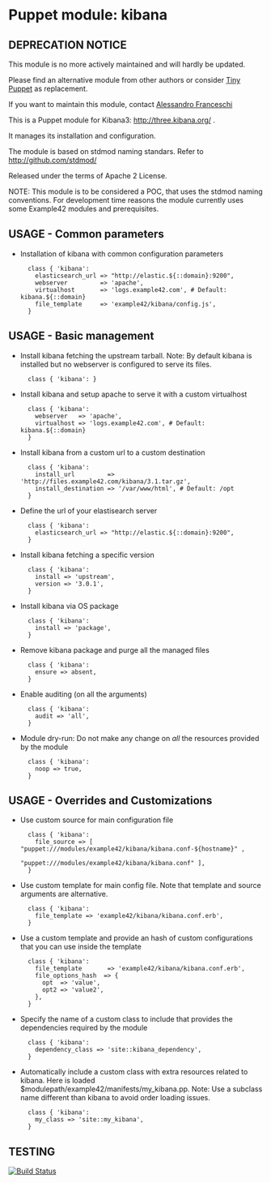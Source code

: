 # Puppet module: kibana

## DEPRECATION NOTICE
This module is no more actively maintained and will hardly be updated.

Please find an alternative module from other authors or consider [Tiny Puppet](https://github.com/example42/puppet-tp) as replacement.

If you want to maintain this module, contact [Alessandro Franceschi](https://github.com/alvagante)


This is a Puppet module for Kibana3: http://three.kibana.org/ .

It manages its installation and configuration.

The module is based on stdmod naming standars.
Refer to http://github.com/stdmod/

Released under the terms of Apache 2 License.

NOTE: This module is to be considered a POC, that uses the stdmod naming conventions.
For development time reasons the module currently uses some Example42 modules and prerequisites.


## USAGE - Common parameters

* Installation of kibana with common configuration parameters

        class { 'kibana':
          elasticsearch_url => "http://elastic.${::domain}:9200",
          webserver         => 'apache',
          virtualhost       => 'logs.example42.com', # Default: kibana.${::domain}
          file_template     => 'example42/kibana/config.js',
        }


## USAGE - Basic management

* Install kibana fetching the upstream tarball.
  Note: By default kibana is installed but no webserver is configured to serve its files.

        class { 'kibana': }

* Install kibana and setup apache to serve it with a custom virtualhost

        class { 'kibana':
          webserver   => 'apache',
          virtualhost => 'logs.example42.com', # Default: kibana.${::domain}
        }

* Install kibana from a custom url to a custom destination

        class { 'kibana':
          install_url         => 'http://files.example42.com/kibana/3.1.tar.gz',
          install_destination => '/var/www/html', # Default: /opt
        }

* Define the url of your elastisearch server

        class { 'kibana':
          elasticsearch_url => "http://elastic.${::domain}:9200",
        }

* Install kibana fetching a specific version

        class { 'kibana':
          install => 'upstream',
          version => '3.0.1',
        }

* Install kibana via OS package

        class { 'kibana':
          install => 'package',
        }

* Remove kibana package and purge all the managed files

        class { 'kibana':
          ensure => absent,
        }

* Enable auditing (on all the arguments)

        class { 'kibana':
          audit => 'all',
        }

* Module dry-run: Do not make any change on *all* the resources provided by the module

        class { 'kibana':
          noop => true,
        }


## USAGE - Overrides and Customizations
* Use custom source for main configuration file

        class { 'kibana':
          file_source => [ "puppet:///modules/example42/kibana/kibana.conf-${hostname}" ,
                           "puppet:///modules/example42/kibana/kibana.conf" ],
        }


* Use custom template for main config file. Note that template and source arguments are alternative.

        class { 'kibana':
          file_template => 'example42/kibana/kibana.conf.erb',
        }

* Use a custom template and provide an hash of custom configurations that you can use inside the template

        class { 'kibana':
          file_template       => 'example42/kibana/kibana.conf.erb',
          file_options_hash  => {
            opt  => 'value',
            opt2 => 'value2',
          },
        }


* Specify the name of a custom class to include that provides the dependencies required by the module

        class { 'kibana':
          dependency_class => 'site::kibana_dependency',
        }


* Automatically include a custom class with extra resources related to kibana.
  Here is loaded $modulepath/example42/manifests/my_kibana.pp.
  Note: Use a subclass name different than kibana to avoid order loading issues.

        class { 'kibana':
          my_class => 'site::my_kibana',
        }


## TESTING
[![Build Status](https://api.travis-ci.org/example42/puppet-kibana.png?branch=master)](https://travis-ci.org/example42/puppet-kibana)
